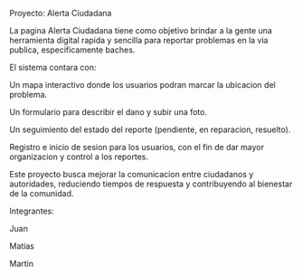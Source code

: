  Proyecto: Alerta Ciudadana

La pagina Alerta Ciudadana tiene como objetivo brindar a la gente una herramienta digital rapida y sencilla para reportar problemas en la via publica, especificamente baches.

El sistema contara con:

Un mapa interactivo donde los usuarios podran marcar la ubicacion del problema.

Un formulario para describir el dano y subir una foto.

Un seguimiento del estado del reporte (pendiente, en reparacion, resuelto).

Registro e inicio de sesion para los usuarios, con el fin de dar mayor organizacion y control a los reportes.

Este proyecto busca mejorar la comunicacion entre ciudadanos y autoridades, reduciendo tiempos de respuesta y contribuyendo al bienestar de la comunidad.

Integrantes:

Juan

Matias

Martin
